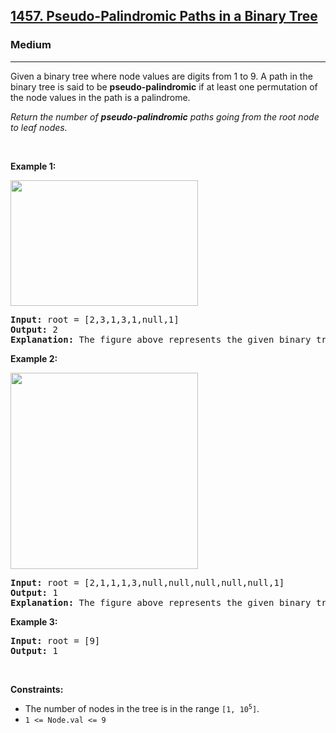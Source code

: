<h2><a href="https://leetcode.com/problems/pseudo-palindromic-paths-in-a-binary-tree/">1457. Pseudo-Palindromic Paths in a Binary Tree</a></h2><h3>Medium</h3><hr><div><p>Given a binary tree where node values are digits from 1 to 9. A path in the binary tree is said to be <strong fr-fix-stroke="true">pseudo-palindromic</strong> if at least one permutation of the node values in the path is a palindrome.</p>

<p><em>Return the number of <strong fr-fix-stroke="true">pseudo-palindromic</strong> paths going from the root node to leaf nodes.</em></p>

<p>&nbsp;</p>
<p><strong fr-fix-stroke="true">Example 1:</strong></p>

<p><img alt="" src="https://assets.leetcode.com/uploads/2020/05/06/palindromic_paths_1.png" style="width: 300px; height: 201px;"></p>

<pre><strong fr-fix-stroke="true">Input:</strong> root = [2,3,1,3,1,null,1]
<strong fr-fix-stroke="true">Output:</strong> 2 
<strong fr-fix-stroke="true">Explanation:</strong> The figure above represents the given binary tree. There are three paths going from the root node to leaf nodes: the red path [2,3,3], the green path [2,1,1], and the path [2,3,1]. Among these paths only red path and green path are pseudo-palindromic paths since the red path [2,3,3] can be rearranged in [3,2,3] (palindrome) and the green path [2,1,1] can be rearranged in [1,2,1] (palindrome).
</pre>

<p><strong fr-fix-stroke="true">Example 2:</strong></p>

<p><strong fr-fix-stroke="true"><img alt="" src="https://assets.leetcode.com/uploads/2020/05/07/palindromic_paths_2.png" style="width: 300px; height: 314px;"></strong></p>

<pre><strong fr-fix-stroke="true">Input:</strong> root = [2,1,1,1,3,null,null,null,null,null,1]
<strong fr-fix-stroke="true">Output:</strong> 1 
<strong fr-fix-stroke="true">Explanation:</strong> The figure above represents the given binary tree. There are three paths going from the root node to leaf nodes: the green path [2,1,1], the path [2,1,3,1], and the path [2,1]. Among these paths only the green path is pseudo-palindromic since [2,1,1] can be rearranged in [1,2,1] (palindrome).
</pre>

<p><strong fr-fix-stroke="true">Example 3:</strong></p>

<pre><strong fr-fix-stroke="true">Input:</strong> root = [9]
<strong fr-fix-stroke="true">Output:</strong> 1
</pre>

<p>&nbsp;</p>
<p><strong fr-fix-stroke="true">Constraints:</strong></p>

<ul>
	<li>The number of nodes in the tree is in the range <code>[1, 10<sup>5</sup>]</code>.</li>
	<li><code>1 &lt;= Node.val &lt;= 9</code></li>
</ul>
</div>